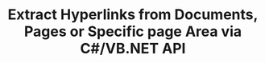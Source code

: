 ---
############################# Static ############################
layout: "auto-gen-gist"
draft: false
path: "parser/net/extract/pps"
otherformats: DOC DOT DOCX DOCM DOTX DOTM TXT ODT OTT RTF PDF XHTML MHTML MD XML EPUB FB2 CHM XLS XLT XLSX XLSM XLSB XLTX XLTM ODS CSV OTS XLA XLAM PPT PPTX  POT PPSX PPTM POTX PPSM ODP OTP PST OST EML EMLX MSG ONE 

############################# Head ############################
head_title: ".NET API to Parse & Extract Hyperlinks from Documents, Pages or Page Area"
head_description: "GroupDocs.Parser .NET API enables software programmers to extract hyperlinks from documents, pages or page Area of PDF, DOCX, XLSX, CSV, PPTX, EML, MSG, EPUB & many more."

############################# Header ############################
title: "Extract Hyperlinks from Documents, Pages or Specific page Area via C#/VB.NET API"
description: "GroupDocs.Parser .NET API allows software developers to  parse & extract hyperlinks from documents, pages or page Area of PDF, DOC, DOCX, PPT, PPTX, EML, MSG, XLS, XLSX, CSV, ODT, RTF, EPUB and many other documents."

######################### Download Button #######################
button:
    enable: true

############################# About ############################
about:
    enable: true
    title: "How to Parse & Extract Hyperlinks from Documents or Pages  via .NET?"
    content: |
       A hyperlink is a piece of text or an image or icon that points to an entire document or to a particular part within a document.  The use of hyperlinks allows users to navigate to a web page or document. It is often required to extract hyperlinks from a document and use it to access external document or webpage.  GroupDocs.Parser .NET API is a fascinating document text extraction API that provides complete functionality for implementing text and metadata extraction solutions. It supports text & hyperlinks extraction from PDF, Emails, Ebooks, Microsoft Office formats: Word (DOC, DOCX), PowerPoint (PPT, PPTX), Excel (XLS, XLSX), LibreOffice formats and many more.  It supports several advanced features for documents parsing, extracting plain and structured text, text searching by  keywords, extract metadata or images, containers as well as attachments and many more. 

############################# content ############################
steps:
    enable: true
    block:
    - title_left: "Extract Hyperlinks from PPS Documents via .NET"
      content_left: |
       GroupDocs.Parser .NET provides complete support for extracting Hyperlinks from PPS documents. The following C# .NET code example demonstrates how to extract hyperlinks inside a PPS document. 

      title_right: "How to Extract Hyperlinks"
      content_right: |
        * Create an instance of [Parser](https://apireference.groupdocs.com/parser/net/groupdocs.parser/parser) 
        * Check document for hyperlink extraction support
        * Extract hyperlinks from the document
        * Call [GetHyperlinks](https://apireference.groupdocs.com/parser/net/groupdocs.parser/parser/methods/gethyperlinks) method extract all hyperlinks from the whole document.
        * Iterate over hyperlinks and Print the hyperlink URL

      gisthash: "35be3a09e0135c65be790c42c5c86d37"
      gistfile: "Extract_hyperlinks_form_documents.cs"

    - title_left: "Extract Hyperlinks from PPS Documents Page"
      content_left: |
       GroupDocs.Parser .NET allows software developers to extract hyperlinks from PPS documents with a couple of lines of code. The below C# .NET code shows hyperlinks extraction inside a PPS document. 

      title_right: "Extract Hyperlinks via .NET"
      content_right: |
        * Create an instance of [Parser](https://apireference.groupdocs.com/parser/net/groupdocs.parser/parser) 
        * Check document for hyperlink extraction support
        * Get document info by calling [GetDocumentInfo](https://apireference.groupdocs.com/parser/net/groupdocs.parser/parser/methods/getdocumentinfo) 
        * Iterate over pages and Print a page number
        * Extract hyperlinks from the document
        * Call [GetHyperlinks](https://apireference.groupdocs.com/parser/net/groupdocs.parser/parser/methods/gethyperlinks) method extract all hyperlinks from the whole document.
        * Iterate over hyperlinks and Print the hyperlink URL
     
      gisthash: "e71f8e39ba36ebf97034dfbf6fceeec1"
      gistfile: "hyperlinks_extraction_form_documents_page.cs"
      
    - title_left: "Extract Hyperlinks from PPS Documents Page Area"
      content_left: |
       GroupDocs.Parser .NET API fully supports extraction of hyperlinks from PPS documents with ease. The following .NET code example demonstrates how to extract hyperlinks from a PPS document page area.

      title_right: "How to Extract Hyperlinks using .NET"
      content_right: |
        * Create an instance of [Parser](https://apireference.groupdocs.com/parser/net/groupdocs.parser/parser) 
        * Check document for hyperlink extraction support
        * Create the options which are used for hyperlink extraction
        * Call [GetHyperlinks](https://apireference.groupdocs.com/parser/net/groupdocs.parser.parser/gethyperlinks/methods/1) method to extract hyperlinks from a document page are.
        * Iterate over hyperlinks and Print the hyperlink URL
     
      gisthash: "eefbede6f391ea44ddb6901edb353950"
      gistfile: "hyperlinks_extraction_from__documents_page_area.cs"

    - title_left: "System Requirements"
      content_left: |
        GroupDocs.Assembly .NET APIs are supported on all major platforms and operating systems. For complete system requirements guide, please visit [system requirements](hhttps://docs.groupdocs.com/parser/net/system-requirements/) Before executing the code below, please make sure that you have the following prerequisites installled on your system:
        * Operating Systems: Microsoft Windows, Linux, MacOS
        * Development Environment:  Visual Studio, Xamarin, MonoDevelop etc
        * Frameworks: .NET Framework, .NET Standard, .NET Core, Mono
        * Get the latest version of GroupDocs.Assembly .NET APIs from [NuGet](https://www.nuget.org/packages/GroupDocs.parser/)
        
      title_right: "Why Use GroupDocs.Assembly"
      content_right: |
        * Plain text extraction support  from any supported documents
        * Documents parsing via user-defined templates.
        * Fully support structured text extraction
        * Text searching via keyword as well as regular expression
        * Extract formatted text, metadata, images, containers, and attachments.
        * Extract table of contents for some supported document formats.
        * Parse form data from PDF documents.
        * Extract hyperlinks from the document

demos:
    enable: true
        

about_formats:
    enable: true


more_formats:
    enable: true


back_to_top:
    enable: true
---